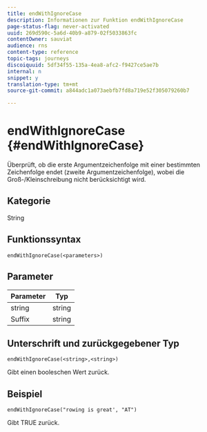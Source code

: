 ```yaml
---
title: endWithIgnoreCase
description: Informationen zur Funktion endWithIgnoreCase
page-status-flag: never-activated
uuid: 269d590c-5a6d-40b9-a879-02f5033863fc
contentOwner: sauviat
audience: rns
content-type: reference
topic-tags: journeys
discoiquuid: 5df34f55-135a-4ea8-afc2-f9427ce5ae7b
internal: n
snippet: y
translation-type: tm+mt
source-git-commit: a844adc1a073aebfb7fd8a719e52f305079260b7

---
```



# endWithIgnoreCase {#endWithIgnoreCase}

Überprüft, ob die erste Argumentzeichenfolge mit einer bestimmten Zeichenfolge endet (zweite Argumentzeichenfolge), wobei die Groß-/Kleinschreibung nicht berücksichtigt wird.

## Kategorie

String

## Funktionssyntax

`endWithIgnoreCase(<parameters>)`

## Parameter

| Parameter | Typ |
|-----------|------------------|
| string | string |
| Suffix | string |

## Unterschrift und zurückgegebener Typ

`endWithIgnoreCase(<string>,<string>)`

Gibt einen booleschen Wert zurück.

## Beispiel

`endWithIgnoreCase("rowing is great', "AT")`

Gibt TRUE zurück.
